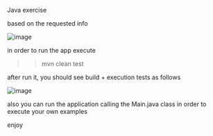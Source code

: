 Java exercise 

based on the requested info

![image](https://github.com/Jhvargasp/JavaDemo001/assets/12832974/be18d6ca-e2bb-4a92-b34e-cdbe823401b2)

in order to run the app execute

>> mvn clean test

after run it, you should see build + execution tests as follows

![image](https://github.com/Jhvargasp/JavaDemo001/assets/12832974/1b31e9b8-5044-4b21-a9d1-a55bb5c8b0db)


also you can run the application calling the Main.java class in order to execute your own examples


enjoy
